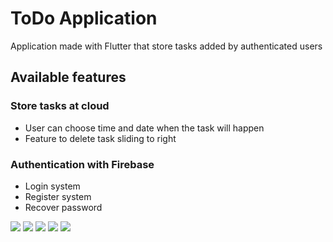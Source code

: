 # ToDo Application

Application made with Flutter that store tasks added by authenticated users

## Available features

###  Store tasks at cloud
-  User can choose time and date when the task will happen
-  Feature to delete task sliding to right

###  Authentication with Firebase

-   Login system
-   Register system
-   Recover password

<img src="https://github.com/GuOlival/ToDo-App/blob/main/scr/Screenshot_20210526-200742.png"> <img src="https://github.com/GuOlival/ToDo-App/blob/main/scr/Screenshot_20210526-223445.png"> <img src="https://github.com/GuOlival/ToDo-App/blob/main/scr/Screenshot_20210526-223521.png"> <img src="https://github.com/GuOlival/ToDo-App/blob/main/scr/Screenshot_20210526-223535.png"> <img src="https://github.com/GuOlival/ToDo-App/blob/main/scr/Screenshot_20210526-223547.png">
